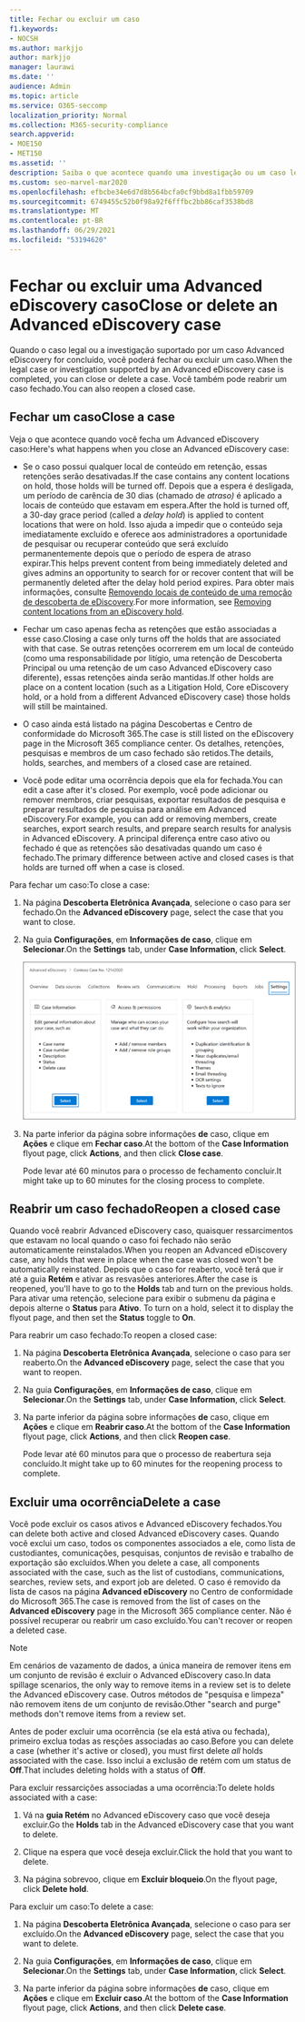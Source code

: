 ```yaml
---
title: Fechar ou excluir um caso
f1.keywords:
- NOCSH
ms.author: markjjo
author: markjjo
manager: laurawi
ms.date: ''
audience: Admin
ms.topic: article
ms.service: O365-seccomp
localization_priority: Normal
ms.collection: M365-security-compliance
search.appverid:
- MOE150
- MET150
ms.assetid: ''
description: Saiba o que acontece quando uma investigação ou um caso legal suportado por Advanced eDiscovery caso é fechado ou excluído.
ms.custom: seo-marvel-mar2020
ms.openlocfilehash: efbcbe34e6d7d8b564bcfa0cf9bbd8a1fbb59709
ms.sourcegitcommit: 6749455c52b0f98a92f6fffbc2bb86caf3538bd8
ms.translationtype: MT
ms.contentlocale: pt-BR
ms.lasthandoff: 06/29/2021
ms.locfileid: "53194620"
---
```

# <a name="close-or-delete-an-advanced-ediscovery-case"></a><span data-ttu-id="d62b5-103">Fechar ou excluir uma Advanced eDiscovery caso</span><span class="sxs-lookup"><span data-stu-id="d62b5-103">Close or delete an Advanced eDiscovery case</span></span>

<span data-ttu-id="d62b5-104">Quando o caso legal ou a investigação suportado por um caso Advanced eDiscovery for concluído, você poderá fechar ou excluir um caso.</span><span class="sxs-lookup"><span data-stu-id="d62b5-104">When the legal case or investigation supported by an Advanced eDiscovery case is completed, you can close or delete a case.</span></span> <span data-ttu-id="d62b5-105">Você também pode reabrir um caso fechado.</span><span class="sxs-lookup"><span data-stu-id="d62b5-105">You can also reopen a closed case.</span></span>

## <a name="close-a-case"></a><span data-ttu-id="d62b5-106">Fechar um caso</span><span class="sxs-lookup"><span data-stu-id="d62b5-106">Close a case</span></span>

<span data-ttu-id="d62b5-107">Veja o que acontece quando você fecha um Advanced eDiscovery caso:</span><span class="sxs-lookup"><span data-stu-id="d62b5-107">Here's what happens when you close an Advanced eDiscovery case:</span></span>

- <span data-ttu-id="d62b5-108">Se o caso possui qualquer local de conteúdo em retenção, essas retenções serão desativadas.</span><span class="sxs-lookup"><span data-stu-id="d62b5-108">If the case contains any content locations on hold, those holds will be turned off.</span></span> <span data-ttu-id="d62b5-109">Depois que a espera é desligada, um período de carência de 30 dias (chamado de *atraso)* é aplicado a locais de conteúdo que estavam em espera.</span><span class="sxs-lookup"><span data-stu-id="d62b5-109">After the hold is turned off, a 30-day grace period (called a *delay hold*) is applied to content locations that were on hold.</span></span> <span data-ttu-id="d62b5-110">Isso ajuda a impedir que o conteúdo seja imediatamente excluído e oferece aos administradores a oportunidade de pesquisar ou recuperar conteúdo que será excluído permanentemente depois que o período de espera de atraso expirar.</span><span class="sxs-lookup"><span data-stu-id="d62b5-110">This helps prevent content from being immediately deleted and gives admins an opportunity to search for or recover content that will be permanently deleted after the delay hold period expires.</span></span> <span data-ttu-id="d62b5-111">Para obter mais informações, consulte [Removendo locais de conteúdo de uma remoção de descoberta de eDiscovery](create-ediscovery-holds.md#removing-content-locations-from-an-ediscovery-hold).</span><span class="sxs-lookup"><span data-stu-id="d62b5-111">For more information, see [Removing content locations from an eDiscovery hold](create-ediscovery-holds.md#removing-content-locations-from-an-ediscovery-hold).</span></span>

- <span data-ttu-id="d62b5-112">Fechar um caso apenas fecha as retenções que estão associadas a esse caso.</span><span class="sxs-lookup"><span data-stu-id="d62b5-112">Closing a case only turns off the holds that are associated with that case.</span></span> <span data-ttu-id="d62b5-113">Se outras retenções ocorrerem em um local de conteúdo (como uma responsabilidade por litígio, uma retenção de Descoberta Principal ou uma retenção de um caso Advanced eDiscovery caso diferente), essas retenções ainda serão mantidas.</span><span class="sxs-lookup"><span data-stu-id="d62b5-113">If other holds are place on a content location (such as a Litigation Hold, Core eDiscovery hold, or a hold from a different Advanced eDiscovery case) those holds will still be maintained.</span></span>

- <span data-ttu-id="d62b5-114">O caso ainda está listado na página Descobertas e Centro de conformidade do Microsoft 365.</span><span class="sxs-lookup"><span data-stu-id="d62b5-114">The case is still listed on the eDiscovery page in the Microsoft 365 compliance center.</span></span> <span data-ttu-id="d62b5-115">Os detalhes, retenções, pesquisas e membros de um caso fechado são retidos.</span><span class="sxs-lookup"><span data-stu-id="d62b5-115">The details, holds, searches, and members of a closed case are retained.</span></span>

- <span data-ttu-id="d62b5-116">Você pode editar uma ocorrência depois que ela for fechada.</span><span class="sxs-lookup"><span data-stu-id="d62b5-116">You can edit a case after it's closed.</span></span> <span data-ttu-id="d62b5-117">Por exemplo, você pode adicionar ou remover membros, criar pesquisas, exportar resultados de pesquisa e preparar resultados de pesquisa para análise em Advanced eDiscovery.</span><span class="sxs-lookup"><span data-stu-id="d62b5-117">For example, you can add or removing members, create searches, export search results, and prepare search results for analysis in Advanced eDiscovery.</span></span> <span data-ttu-id="d62b5-118">A principal diferença entre caso ativo ou fechado é que as retenções são desativadas quando um caso é fechado.</span><span class="sxs-lookup"><span data-stu-id="d62b5-118">The primary difference between active and closed cases is that holds are turned off when a case is closed.</span></span>

<span data-ttu-id="d62b5-119">Para fechar um caso:</span><span class="sxs-lookup"><span data-stu-id="d62b5-119">To close a case:</span></span>

1. <span data-ttu-id="d62b5-120">Na página **Descoberta Eletrônica Avançada**, selecione o caso para ser fechado.</span><span class="sxs-lookup"><span data-stu-id="d62b5-120">On the **Advanced eDiscovery** page, select the case that you want to close.</span></span>

2. <span data-ttu-id="d62b5-121">Na guia **Configurações**, em **Informações de caso**, clique em **Selecionar**.</span><span class="sxs-lookup"><span data-stu-id="d62b5-121">On the **Settings** tab, under **Case Information**, click **Select**.</span></span>

   ![Acessar a página do sobrevoo de informações de caso em Advanced eDiscovery caso](..\media\AeDSelectCaseInformation.png) 

3. <span data-ttu-id="d62b5-123">Na parte inferior da página sobre informações **de** caso, clique em **Ações** e clique em **Fechar caso**.</span><span class="sxs-lookup"><span data-stu-id="d62b5-123">At the bottom of the **Case Information** flyout page, click **Actions**, and then click **Close case**.</span></span>

   <span data-ttu-id="d62b5-124">Pode levar até 60 minutos para o processo de fechamento concluir.</span><span class="sxs-lookup"><span data-stu-id="d62b5-124">It might take up to 60 minutes for the closing process to complete.</span></span>

## <a name="reopen-a-closed-case"></a><span data-ttu-id="d62b5-125">Reabrir um caso fechado</span><span class="sxs-lookup"><span data-stu-id="d62b5-125">Reopen a closed case</span></span>

<span data-ttu-id="d62b5-126">Quando você reabrir Advanced eDiscovery caso, quaisquer ressarcimentos que estavam no local quando o caso foi fechado não serão automaticamente reinstalados.</span><span class="sxs-lookup"><span data-stu-id="d62b5-126">When you reopen an Advanced eDiscovery case, any holds that were in place when the case was closed won't be automatically reinstated.</span></span> <span data-ttu-id="d62b5-127">Depois que o caso for reaberto, você terá que ir até a guia **Retém** e ativar as resvasões anteriores.</span><span class="sxs-lookup"><span data-stu-id="d62b5-127">After the case is reopened, you'll have to go to the **Holds** tab and turn on the previous holds.</span></span> <span data-ttu-id="d62b5-128">Para ativar uma retenção, selecione para exibir o submenu da página e depois alterne o **Status** para **Ativo**. </span><span class="sxs-lookup"><span data-stu-id="d62b5-128">To turn on a hold, select it to display the flyout page, and then set the **Status** toggle to **On**.</span></span>

<span data-ttu-id="d62b5-129">Para reabrir um caso fechado:</span><span class="sxs-lookup"><span data-stu-id="d62b5-129">To reopen a closed case:</span></span>

1. <span data-ttu-id="d62b5-130">Na página **Descoberta Eletrônica Avançada**, selecione o caso para ser reaberto.</span><span class="sxs-lookup"><span data-stu-id="d62b5-130">On the **Advanced eDiscovery** page, select the case that you want to reopen.</span></span>

2. <span data-ttu-id="d62b5-131">Na guia **Configurações**, em **Informações de caso**, clique em **Selecionar**.</span><span class="sxs-lookup"><span data-stu-id="d62b5-131">On the **Settings** tab, under **Case Information**, click **Select**.</span></span>

3. <span data-ttu-id="d62b5-132">Na parte inferior da página sobre informações **de** caso, clique em **Ações** e clique em **Reabrir caso**.</span><span class="sxs-lookup"><span data-stu-id="d62b5-132">At the bottom of the **Case Information** flyout page, click **Actions**, and then click **Reopen case**.</span></span>

   <span data-ttu-id="d62b5-133">Pode levar até 60 minutos para que o processo de reabertura seja concluído.</span><span class="sxs-lookup"><span data-stu-id="d62b5-133">It might take up to 60 minutes for the reopening process to complete.</span></span>

## <a name="delete-a-case"></a><span data-ttu-id="d62b5-134">Excluir uma ocorrência</span><span class="sxs-lookup"><span data-stu-id="d62b5-134">Delete a case</span></span>

<span data-ttu-id="d62b5-135">Você pode excluir os casos ativos e Advanced eDiscovery fechados.</span><span class="sxs-lookup"><span data-stu-id="d62b5-135">You can delete both active and closed Advanced eDiscovery cases.</span></span> <span data-ttu-id="d62b5-136">Quando você exclui um caso, todos os componentes associados a ele, como lista de custodiantes, comunicações, pesquisas, conjuntos de revisão e trabalho de exportação são excluídos.</span><span class="sxs-lookup"><span data-stu-id="d62b5-136">When you delete a case, all components associated with the case, such as the list of custodians, communications, searches, review sets, and export job are deleted.</span></span> <span data-ttu-id="d62b5-137">O caso é removido da lista de casos na página **Advanced eDiscovery** no Centro de conformidade do Microsoft 365.</span><span class="sxs-lookup"><span data-stu-id="d62b5-137">The case is removed from the list of cases on the **Advanced eDiscovery** page in the Microsoft 365 compliance center.</span></span> <span data-ttu-id="d62b5-138">Não é possível recuperar ou reabrir um caso excluído.</span><span class="sxs-lookup"><span data-stu-id="d62b5-138">You can't recover or reopen a deleted case.</span></span>

> [!NOTE]
> <span data-ttu-id="d62b5-139">Em cenários de vazamento de dados, a única maneira de remover itens em um conjunto de revisão é excluir o Advanced eDiscovery caso.</span><span class="sxs-lookup"><span data-stu-id="d62b5-139">In data spillage scenarios, the only way to remove items in a review set is to delete the Advanced eDiscovery case.</span></span> <span data-ttu-id="d62b5-140">Outros métodos de "pesquisa e limpeza" não removem itens de um conjunto de revisão.</span><span class="sxs-lookup"><span data-stu-id="d62b5-140">Other "search and purge" methods don't remove items from a review set.</span></span>

<span data-ttu-id="d62b5-141">Antes de poder excluir uma ocorrência (se ela está  ativa ou fechada), primeiro exclua todas as resções associadas ao caso.</span><span class="sxs-lookup"><span data-stu-id="d62b5-141">Before you can delete a case (whether it's active or closed), you must first delete *all* holds associated with the case.</span></span> <span data-ttu-id="d62b5-142">Isso inclui a exclusão de retém com um status de **Off**.</span><span class="sxs-lookup"><span data-stu-id="d62b5-142">That includes deleting holds with a status of **Off**.</span></span>

<span data-ttu-id="d62b5-143">Para excluir ressarcições associadas a uma ocorrência:</span><span class="sxs-lookup"><span data-stu-id="d62b5-143">To delete holds associated with a case:</span></span>

1. <span data-ttu-id="d62b5-144">Vá na **guia Retém** no Advanced eDiscovery caso que você deseja excluir.</span><span class="sxs-lookup"><span data-stu-id="d62b5-144">Go the **Holds** tab in the Advanced eDiscovery case that you want to delete.</span></span>

2. <span data-ttu-id="d62b5-145">Clique na espera que você deseja excluir.</span><span class="sxs-lookup"><span data-stu-id="d62b5-145">Click the hold that you want to delete.</span></span>

3. <span data-ttu-id="d62b5-146">Na página sobrevoo, clique em **Excluir bloqueio**.</span><span class="sxs-lookup"><span data-stu-id="d62b5-146">On the flyout page, click **Delete hold**.</span></span>

<span data-ttu-id="d62b5-147">Para excluir um caso:</span><span class="sxs-lookup"><span data-stu-id="d62b5-147">To delete a case:</span></span>

1. <span data-ttu-id="d62b5-148">Na página **Descoberta Eletrônica Avançada**, selecione o caso para ser excluído.</span><span class="sxs-lookup"><span data-stu-id="d62b5-148">On the **Advanced eDiscovery** page, select the case that you want to delete.</span></span>

2. <span data-ttu-id="d62b5-149">Na guia **Configurações**, em **Informações de caso**, clique em **Selecionar**.</span><span class="sxs-lookup"><span data-stu-id="d62b5-149">On the **Settings** tab, under **Case Information**, click **Select**.</span></span>

3. <span data-ttu-id="d62b5-150">Na parte inferior da página sobre informações **de** caso, clique em **Ações** e clique em **Excluir caso**.</span><span class="sxs-lookup"><span data-stu-id="d62b5-150">At the bottom of the **Case Information** flyout page, click **Actions**, and then click **Delete case**.</span></span>

